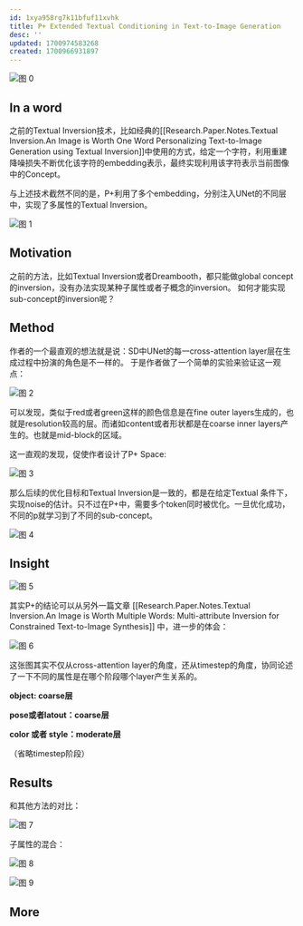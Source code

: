 ```yaml
---
id: 1xya958rg7k11bfuf11xvhk
title: P+ Extended Textual Conditioning in Text-to-Image Generation
desc: ''
updated: 1700974583268
created: 1700966931897
---
```


![图 0](assets/images/c2ee737fc00b3977149bcca5b9b267684edd77ad13f32c0f9904b7df3c084899.png)  

## In a word
之前的Textual Inversion技术，比如经典的[[Research.Paper.Notes.Textual Inversion.An Image is Worth One Word Personalizing Text-to-Image Generation using Textual Inversion]]中使用的方式，给定一个字符，利用重建降噪损失不断优化该字符的embedding表示，最终实现利用该字符表示当前图像中的Concept。

与上述技术截然不同的是，P+利用了多个embedding，分别注入UNet的不同层中，实现了多属性的Textual Inversion。

![图 1](assets/images/168004955434f9f709f17593dd2827f7b0da5e574cbb0a1444af2c4082cb7031.png)  



## Motivation

之前的方法，比如Textual Inversion或者Dreambooth，都只能做global concept的inversion，没有办法实现某种子属性或者子概念的inversion。
如何才能实现sub-concept的inversion呢？


## Method

作者的一个最直观的想法就是说：SD中UNet的每一cross-attention layer层在生成过程中扮演的角色是不一样的。 于是作者做了一个简单的实验来验证这一观点：

![图 2](assets/images/4ef6abedaff26605aac938e4a432174ea96d4bcfac8603f74be9038ebc6b55bf.png)  

可以发现，类似于red或者green这样的颜色信息是在fine outer layers生成的，也就是resolution较高的层。而诸如content或者形状都是在coarse inner layers产生的。也就是mid-block的区域。

这一直观的发现，促使作者设计了P+ Space:

![图 3](assets/images/e8ae5808142b6caeca96dc057b1ad283edb7714c86feea2750c9a6e5973e6eef.png)  

那么后续的优化目标和Textual Inversion是一致的，都是在给定Textual 条件下，实现noise的估计。只不过在P+中，需要多个token同时被优化。一旦优化成功，不同的p就学习到了不同的sub-concept。

![图 4](assets/images/4f055d7c01450766d1738783fe2c65dc3b150415fb018d4a76775ef79c1ccf69.png)  


## Insight

![图 5](assets/images/59fd69ced57b658a957ef1a8d1d15db96812ad81c15ec914a74d3e3f104fa064.png)  

其实P+的结论可以从另外一篇文章 [[Research.Paper.Notes.Textual Inversion.An Image is Worth Multiple Words: Multi-attribute Inversion for Constrained Text-to-Image Synthesis]] 中，进一步的体会：

![图 6](assets/images/6f27448f3ca9b7ff44ba4702767a532ed56b2602a3f6edfe72b2a471b6ab703d.png)  

这张图其实不仅从cross-attention layer的角度，还从timestep的角度，协同论述了一下不同的属性是在哪个阶段哪个layer产生关系的。

**object: coarse层**

**pose或者latout：coarse层**

**color 或者 style：moderate层**

（省略timestep阶段）

## Results

和其他方法的对比：

![图 7](assets/images/33304a718efe8bde764ef9b8322af13f35b9679c5618f336e80458911a0fdf13.png)  

子属性的混合：

![图 8](assets/images/7cedc9d432fce934469b025dd9ad2fa75498c2155ad4a489c3d2cd6c40f4a821.png)  


![图 9](assets/images/abeeb8f7009f7d14a26e60fcbe9ae0af4f1ab3fe47ca16bcb56c998b3f960955.png)  





## More